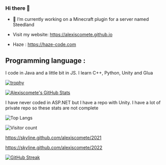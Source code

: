 ### Hi there 👋

- 🔭 I’m currently working on a Minecraft plugin for a server named Steedland

- Visit my website: https://alexiscomete.github.io

- Haze : https://haze-code.com

## Programming language :

I code in Java and a little bit in JS.
I learn C++, Python, Unity and Glua

[![trophy](https://github-profile-trophy.vercel.app/?username=Alexiscomete)](https://github.com/ryo-ma/github-profile-trophy)

[![Alexiscomete's GitHub Stats](https://github-readme-stats.vercel.app/api?username=Alexiscomete&show_icons=true&count_private=true)](https://github.com/anuraghazra/github-readme-stats)

I have never coded in ASP.NET but I have a repo with Unity. I have a lot of private repo so these stats are not complete 

![Top Langs](https://github-readme-stats.vercel.app/api/top-langs/?username=Alexiscomete&show_icons=true)

![Visitor count](https://visitor-badge.laobi.icu/badge?page_id=Alexiscomete.Alexiscomete)

https://skyline.github.com/alexiscomete/2021

https://skyline.github.com/alexiscomete/2022

[![GitHub Streak](http://github-readme-streak-stats.herokuapp.com?user=Alexiscomete&theme=black)](https://git.io/streak-stats)

<!--
**Alexiscomete/Alexiscomete** is a ✨ _special_ ✨ repository because its `README.md` (this file) appears on your GitHub profile.

Here are some ideas to get you started:

- 🔭 I’m currently working on ...
- 🌱 I’m currently learning ...
- 👯 I’m looking to collaborate on ...
- 🤔 I’m looking for help with ...
- 💬 Ask me about ...
- 📫 How to reach me: ...
- 😄 Pronouns: ...
- ⚡ Fun fact: ...
-->
